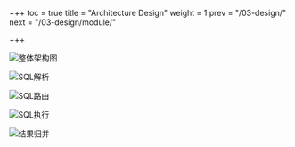 +++
toc = true
title = "Architecture Design"
weight = 1
prev = "/03-design/"
next = "/03-design/module/"

+++

![整体架构图](http://ovfotjrsi.bkt.clouddn.com/docs/img/architecture_en_v3.png)

![SQL解析](http://ovfotjrsi.bkt.clouddn.com/docs/img/parse.png)

![SQL路由](http://ovfotjrsi.bkt.clouddn.com/docs/img/route.png)

![SQL执行](http://ovfotjrsi.bkt.clouddn.com/docs/img/execute.png)

![结果归并](http://ovfotjrsi.bkt.clouddn.com/docs/img/merge.png)
